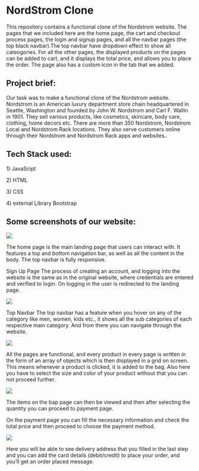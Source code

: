  <h1>NordStrom Clone</h1>
 
<p>This repository contains a functional clone of the Nordstrom website. The pages that we included here are the home page, the cart and checkout process pages, the login and signup pages, and all the navbar pages (the top black navbar).The top navbar have dropdown effect to show all cateogories. For all the other pages, the displayed products on the pages can be added to cart, and it displays the total price, and allows you to place the order. The page also has a custom icon in the tab that we added.</p>


<h2>Project brief:</h2>

Our task was to make a functional clone of the Nordstrom website. Nordstrom is an American luxury department store chain headquartered in Seattle, Washington and founded by John W. Nordstrom and Carl F. Wallin in 1901. They sell various products, like cosmetics, skincare, body care, clothing, home decors etc. There are more than 350 Nordstrom, Nordstrom Local and Nordstrom Rack locations. They also serve customers online through their Nordstrom and Nordstrom Rack apps and websites..


<h2>Tech Stack used:</h2>
<p>1) JavaScipt</p>
<p>2) HTML</p>
<p>3) CSS</p>
<p>4) external Library Bootstrap</p>


<h2>Some screenshots of our website:</h2>



<img src="https://miro.medium.com/max/875/1*FavcUcPGwM2W8dszG7Dn-g.png"/>


The home page is the main landing page that users can interact with. It features a top and bottom navigation bar, as well as all the content in the body. The top navbar is fully responsive.


Sign Up Page
The process of creating an account, and logging into the website is the same as in the original website, where credentials are entered and verified to login. On logging in the user is redirected to the landing page.

<img src="https://miro.medium.com/max/875/1*xvFU2NClnjO8ZddAZKDrCw.png"/>



Top Navbar
The top navbar has a feature when you hover on any of the category like men, women, kids etc., it shows all the sub categories of each respective main category. And from there you can navigate through the website.

<img src="https://miro.medium.com/max/2400/1*Xj0Oog3F_nWu5BXhGoNT6A.png"/>



All the pages are functional, and every product in every page is written in the form of an array of objects which is then displayed in a grid on screen. This means whenever a product is clicked, it is added to the bag. Also here you have to select the size and color of your product without that you can not proceed further.


<img src="https://miro.medium.com/max/2400/1*I5zHDEEHAmw6xAF_3Q28qg.png"/>


The items on the bap page can then be viewed and then after selecting the quantity you can proceed to payment page.



On the payment page you can fill the necessary information and check the total price and then proceed to choose the payment method.

<img src="https://miro.medium.com/max/875/1*LXAqZoZvRKL4dAnOAil95w.png"/>


Here you will be able to see delivery address that you filled in the last step and you can add the card details (debit/credit) to place your order, and you’ll get an order placed message.

